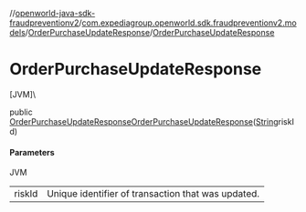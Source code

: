 //[openworld-java-sdk-fraudpreventionv2](../../../index.md)/[com.expediagroup.openworld.sdk.fraudpreventionv2.models](../index.md)/[OrderPurchaseUpdateResponse](index.md)/[OrderPurchaseUpdateResponse](-order-purchase-update-response.md)

# OrderPurchaseUpdateResponse

[JVM]\

public [OrderPurchaseUpdateResponse](index.md)[OrderPurchaseUpdateResponse](-order-purchase-update-response.md)([String](https://docs.oracle.com/javase/8/docs/api/java/lang/String.html)riskId)

#### Parameters

JVM

| | |
|---|---|
| riskId | Unique identifier of transaction that was updated. |

